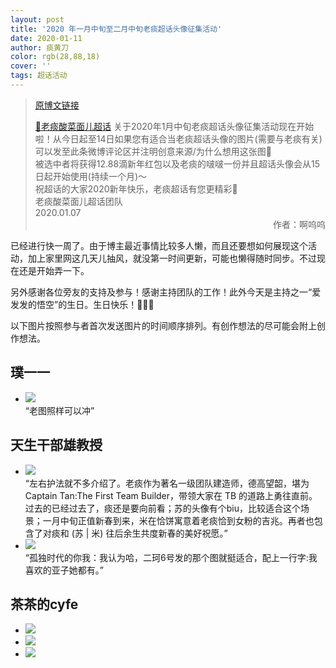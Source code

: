 ```yaml
---
layout: post
title: '2020 年一月中旬至二月中旬老痰超话头像征集活动'
date: 2020-01-11
author: 痰黄刀
color: rgb(28,88,18)
cover: ''
tags: 超话活动
---
```


> [原博文链接](https://weibo.com/2886348734/IoqigfLUP)
> 
> [💎老痰酸菜面儿超话](https://weibo.com/p/100808c9bf185bddd18c52092ca1528b4d683a) 关于2020年1月中旬老痰超话头像征集活动现在开始啦！从今日起至14日如果您有适合当老痰超话头像的图片(需要与老痰有关)可以发至此条微博评论区并注明创意来源/为什么想用这张图🌇<br/>被选中者将获得12.88滴新年红包以及老痰的啵啵一份并且超话头像会从15日起开始使用(持续一个月)～<br/>祝超话的大家2020新年快乐，老痰超话有您更精彩🎉<br/>老痰酸菜面儿超话团队<br/>2020.01.07<span style="text-align:right; display:block">作者：啊呜呜</span>

已经进行快一周了。由于博主最近事情比较多人懒，而且还要想如何展现这个活动，加上家里网这几天儿抽风，就没第一时间更新，可能也懒得随时同步。不过现在还是开始弄一下。

另外感谢各位旁友的支持及参与！感谢主持团队的工作！此外今天是主持之一“爱发发的悟空”的生日。生日快乐！🎂🎉🎁

以下图片按照参与者首次发送图片的时间顺序排列。有创作想法的尽可能会附上创作想法。

## 璞一一

* ![](https://upload.cc/i1/2020/01/11/Wn81Ii.jpg)<br/>“老图照样可以冲”

## 天生干部雄教授

* ![](https://upload.cc/i1/2020/01/11/BkvKTY.jpg)<br/>“左右护法就不多介绍了。老痰作为著名一级团队建造师，德高望韶，堪为 Captain Tan:The First Team Builder，带领大家在 TB 的道路上勇往直前。过去的已经过去了，痰还是要向前看；苏的头像有个biu，比较适合这个场景；一月中旬正值新春到来，米在恰饼寓意着老痰恰到女粉的吉兆。再者也包含了对痰和 (苏 | 米) 往后余生共度新春的美好祝愿。”
* ![](https://upload.cc/i1/2020/01/11/M68eBV.jpg) <br/>“孤独时代的你我：我认为哈，二珂6号发的那个图就挺适合，配上一行字:我喜欢的亚子她都有。”

## 茶茶的cyfe

* ![](https://upload.cc/i1/2020/01/11/y7f09X.jpg)
* ![](https://upload.cc/i1/2020/01/11/bRKgGw.jpg)
* ![](https://upload.cc/i1/2020/01/11/xtUObi.jpg)

